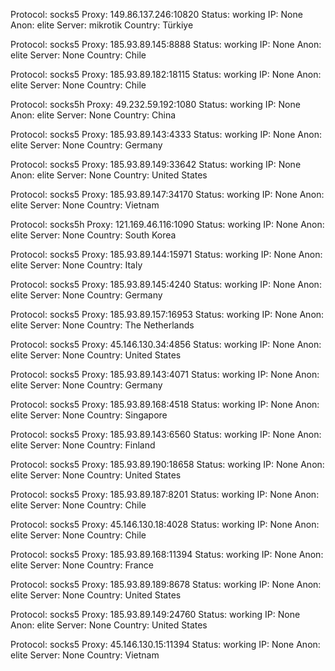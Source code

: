 Protocol: socks5
Proxy: 149.86.137.246:10820
Status: working
IP: None
Anon: elite
Server: mikrotik
Country: Türkiye

Protocol: socks5
Proxy: 185.93.89.145:8888
Status: working
IP: None
Anon: elite
Server: None
Country: Chile

Protocol: socks5
Proxy: 185.93.89.182:18115
Status: working
IP: None
Anon: elite
Server: None
Country: Chile

Protocol: socks5h
Proxy: 49.232.59.192:1080
Status: working
IP: None
Anon: elite
Server: None
Country: China

Protocol: socks5
Proxy: 185.93.89.143:4333
Status: working
IP: None
Anon: elite
Server: None
Country: Germany

Protocol: socks5
Proxy: 185.93.89.149:33642
Status: working
IP: None
Anon: elite
Server: None
Country: United States

Protocol: socks5
Proxy: 185.93.89.147:34170
Status: working
IP: None
Anon: elite
Server: None
Country: Vietnam

Protocol: socks5h
Proxy: 121.169.46.116:1090
Status: working
IP: None
Anon: elite
Server: None
Country: South Korea

Protocol: socks5
Proxy: 185.93.89.144:15971
Status: working
IP: None
Anon: elite
Server: None
Country: Italy

Protocol: socks5
Proxy: 185.93.89.145:4240
Status: working
IP: None
Anon: elite
Server: None
Country: Germany

Protocol: socks5
Proxy: 185.93.89.157:16953
Status: working
IP: None
Anon: elite
Server: None
Country: The Netherlands

Protocol: socks5
Proxy: 45.146.130.34:4856
Status: working
IP: None
Anon: elite
Server: None
Country: United States

Protocol: socks5
Proxy: 185.93.89.143:4071
Status: working
IP: None
Anon: elite
Server: None
Country: Germany

Protocol: socks5
Proxy: 185.93.89.168:4518
Status: working
IP: None
Anon: elite
Server: None
Country: Singapore

Protocol: socks5
Proxy: 185.93.89.143:6560
Status: working
IP: None
Anon: elite
Server: None
Country: Finland

Protocol: socks5
Proxy: 185.93.89.190:18658
Status: working
IP: None
Anon: elite
Server: None
Country: United States

Protocol: socks5
Proxy: 185.93.89.187:8201
Status: working
IP: None
Anon: elite
Server: None
Country: Chile

Protocol: socks5
Proxy: 45.146.130.18:4028
Status: working
IP: None
Anon: elite
Server: None
Country: Chile

Protocol: socks5
Proxy: 185.93.89.168:11394
Status: working
IP: None
Anon: elite
Server: None
Country: France

Protocol: socks5
Proxy: 185.93.89.189:8678
Status: working
IP: None
Anon: elite
Server: None
Country: United States

Protocol: socks5
Proxy: 185.93.89.149:24760
Status: working
IP: None
Anon: elite
Server: None
Country: United States

Protocol: socks5
Proxy: 45.146.130.15:11394
Status: working
IP: None
Anon: elite
Server: None
Country: Vietnam

